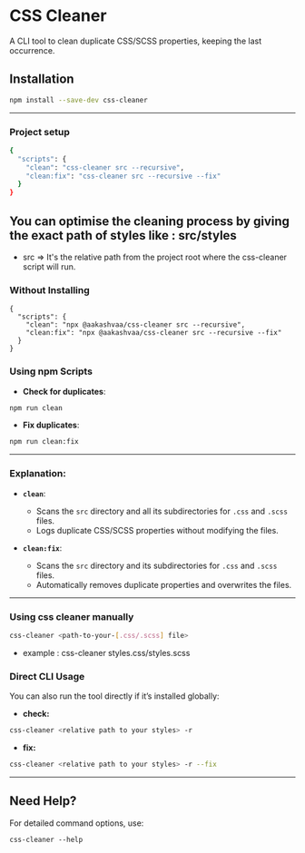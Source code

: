 # CSS Cleaner

A CLI tool to clean duplicate CSS/SCSS properties, keeping the last occurrence.

## Installation

```bash
npm install --save-dev css-cleaner
```


---

### Project setup
```bash
{
  "scripts": {
    "clean": "css-cleaner src --recursive",
    "clean:fix": "css-cleaner src --recursive --fix"
  }
}
```
 ## You can optimise the cleaning process by giving the exact path of styles like :  src/styles
- src => It's the relative path from the project root where the css-cleaner script will run.
### Without Installing
```
{
  "scripts": {
    "clean": "npx @aakashvaa/css-cleaner src --recursive",
    "clean:fix": "npx @aakashvaa/css-cleaner src --recursive --fix"
  }
}

```

### **Using npm Scripts**

- **Check for duplicates**:
```bash
npm run clean
```

- **Fix duplicates**:
```bash
npm run clean:fix

```

---

### **Explanation:**

- **` clean `**:
  - Scans the `src` directory and all its subdirectories for `.css` and `.scss` files.
  - Logs duplicate CSS/SCSS properties without modifying the files.


- **` clean:fix `**:
  - Scans the `src` directory and its subdirectories for `.css` and `.scss` files.
  - Automatically removes duplicate properties and overwrites the files.
---

### **Using css cleaner manually**
```bash
css-cleaner <path-to-your-[.css/.scss] file>
```
- example : css-cleaner styles.css/styles.scss


### **Direct CLI Usage**

You can also run the tool directly if it’s installed globally:
- **check:**
```bash
css-cleaner <relative path to your styles> -r
```
- **fix:**
```bash
css-cleaner <relative path to your styles> -r --fix
```
---

## **Need Help?**

For detailed command options, use:
```
css-cleaner --help
```

